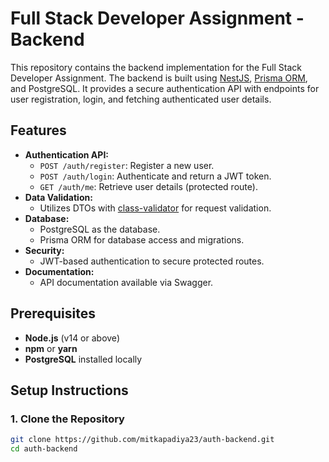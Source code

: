 # Full Stack Developer Assignment - Backend

This repository contains the backend implementation for the Full Stack Developer Assignment. The backend is built using [NestJS](https://nestjs.com/), [Prisma ORM](https://www.prisma.io/), and PostgreSQL. It provides a secure authentication API with endpoints for user registration, login, and fetching authenticated user details.

## Features

- **Authentication API:**
  - `POST /auth/register`: Register a new user.
  - `POST /auth/login`: Authenticate and return a JWT token.
  - `GET /auth/me`: Retrieve user details (protected route).
- **Data Validation:**
  - Utilizes DTOs with [class-validator](https://github.com/typestack/class-validator) for request validation.
- **Database:**
  - PostgreSQL as the database.
  - Prisma ORM for database access and migrations.
- **Security:**
  - JWT-based authentication to secure protected routes.
- **Documentation:**
  - API documentation available via Swagger.

## Prerequisites

- **Node.js** (v14 or above)
- **npm** or **yarn**
- **PostgreSQL** installed locally

## Setup Instructions

### 1. Clone the Repository

```bash
git clone https://github.com/mitkapadiya23/auth-backend.git
cd auth-backend
```
